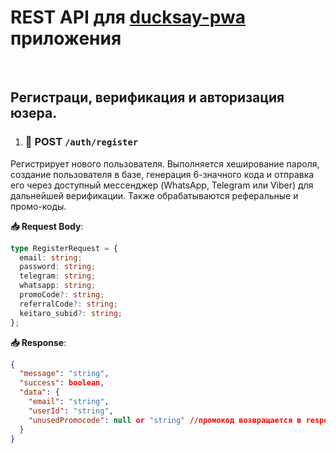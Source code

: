 # REST API для [ducksay-pwa](https://ducksay-pwa.com/) приложения

<br>

## Регистраци, верификация и авторизация юзера.

1. ### 🔹 POST `/auth/register`

Регистрирует нового пользователя. Выполняется хеширование пароля, создание
пользователя в базе, генерация 6-значного кода и отправка его через доступный
мессенджер (WhatsApp, Telegram или Viber) для дальнейшей верификации. Также
обрабатываются реферальные и промо-коды.

**📥 Request Body**:

```ts
type RegisterRequest = {
  email: string;
  password: string;
  telegram: string;
  whatsapp: string;
  promoCode?: string;
  referralCode?: string;
  keitaro_subid?: string;
};
```

**📥 Response**:

```json
{
  "message": "string",
  "success": boolean,
  "data": {
    "email": "string",
    "userId": "string",
    "unusedPromocode": null or "string" //промокод возвращается в response если его илспользование на этапе регистрации невозможно (например ошибка сервера или промокод на депозит)
  }
}
```
